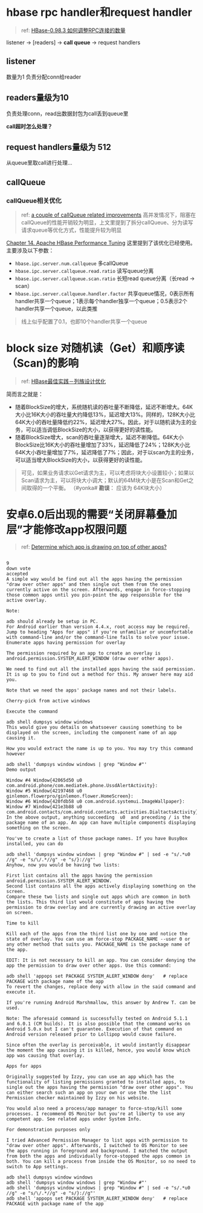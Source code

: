 
# hbase rpc handler和request handler
> ref: [HBase-0.98.3 如何调整RPC连接的数量](http://www.cnblogs.com/wangqianbo/p/3811129.html)

listener -> [readers] -> **call queue** -> request handlers

## listener
数量为1
负责分配conn给reader

## readers量级为10
负责处理conn，read出数据封包为call丢到queue里

**call超时怎么处理？**

## request handlers量级为 512
从queue里取call进行处理...

## callQueue

### callQueue相关优化
> ref: [a couple of callQueue related improvements](https://issues.apache.org/jira/browse/HBASE-11355)
高并发情况下，阻塞在callQueue的性能开销较为明显，上文里提到了拆分callQueue、分为读写请求queue等优化方式，性能提升较为明显

[Chapter 14. Apache HBase Performance Tuning](http://archive.cloudera.com/cdh5/cdh/5/hbase-0.98.6-cdh5.3.5/book/perf.configurations.html)
这里提到了该优化已经使用。
主要涉及以下参数：
* `hbase.ipc.server.num.callqueue` 多callQueue
* `hbase.ipc.server.callqueue.read.ratio` 读写queue分离
* `hbase.ipc.server.callqueue.scan.ratio` 长短read queue分离（长read -> scan）
* `hbase.ipc.server.callqueue.handler.factor` 共享queue情况，0表示所有handler共享一个queue；1表示每个handler独享一个queue；0.5表示2个handler共享一个queue，以此类推
> 线上似乎配置了0.1，也即10个handler共享一个queue

# block size 对随机读（Get）和顺序读（Scan)的影响
> ref: [HBase最佳实践－列族设计优化](http://hbasefly.com/2016/07/02/hbase-pracise-cfsetting/)

简而言之就是：
* 随着BlockSize的增大，系统随机读的吞吐量不断降低，延迟不断增大。64K大小比16K大小的吞吐量大约降低13%，延迟增大13%。同样的，128K大小比64K大小的吞吐量降低约22%，延迟增大27%。因此，对于以随机读为主的业务，可以适当调低BlockSize的大小，以获得更好的读性能。
* 随着BlockSize增大，scan的吞吐量逐渐增大，延迟不断降低。64K大小BlockSize比16K大小的吞吐量增加了33%，延迟降低了24%；128K大小比64K大小吞吐量增加了7%，延迟降低了7%；因此，对于以scan为主的业务，可以适当增大BlockSize的大小，以获得更好的读性能。

> 可见，如果业务请求以Get请求为主，可以考虑将块大小设置较小；如果以Scan请求为主，可以将块大小调大；默认的64M块大小是在Scan和Get之间取得的一个平衡。 （#yonka# **勘误**： 应该为 64K块大小）

# 安卓6.0后出现的需要“关闭屏幕叠加层”才能修改app权限问题
> ref: [Determine which app is drawing on top of other apps?](http://android.stackexchange.com/questions/127769/determine-which-app-is-drawing-on-top-of-other-apps/127862#127862)

```

9
down vote
accepted
A simple way would be find out all the apps having the permission "draw over other apps" and then single out them from the ones currently active on the screen. Afterwards, engage in force-stopping those common apps until you pin-point the app responsible for the active overlay.

Note:

adb should already be setup in PC.
For Android earlier than version 4.4.x, root access may be required.
Jump to heading "Apps for apps" if you're unfamiliar or uncomfortable with command-line and/or the command-line fails to solve your issue.
Enumerate apps having permission for overlay

The permission required by an app to create an overlay is android.permission.SYSTEM_ALERT_WINDOW (draw over other apps).

We need to find out all the installed apps having the said permission. It is up to you to find out a method for this. My answer here may aid you.

Note that we need the apps' package names and not their labels.

Cherry-pick from active windows

Execute the command

adb shell dumpsys window windows 
This would give you details on whatsoever causing something to be displayed on the screen, including the component name of an app causing it.

How you would extract the name is up to you. You may try this command however

adb shell 'dumpsys window windows | grep "Window #"'
Demo output

Window #4 Window{42065d50 u0 com.android.phone/com.mediatek.phone.UssdAlertActivity}:
Window #5 Window{42197468 u0 ginlemon.flowerpro/ginlemon.flower.HomeScreen}:
Window #6 Window{420fdb58 u0 com.android.systemui.ImageWallpaper}:
Window #7 Window{421e3b88 u0 com.android.contacts/com.android.contacts.activities.DialtactsActivity}:
In the above output, anything succeeding  u0  and preceding / is the package name of an app. An app can have multiple components displaying something on the screen.

You've to create a list of those package names. If you have BusyBox installed, you can do

adb shell 'dumpsys window windows | grep "Window #" | sed -e "s/.*u0 //g" -e "s/\/.*//g" -e "s/}://g"'
Anyhow, now you would be having two lists:

First list contains all the apps having the permission android.permission.SYSTEM_ALERT_WINDOW.
Second list contains all the apps actively displaying something on the screen.
Compare these two lists and single out apps which are common in both the lists. This third list would constitute of apps having the permission to draw overlay and are currently drawing an active overlay on screen.

Time to kill

Kill each of the apps from the third list one by one and notice the state of overlay. You can use am force-stop PACKAGE_NAME --user 0 or any other method that suits you. PACKAGE_NAME is the package name of the app.

EDIT: It is not necessary to kill an app. You can consider denying the app the permission to draw over other apps. Use this command:

adb shell 'appops set PACKAGE SYSTEM_ALERT_WINDOW deny'   # replace PACKAGE with package name of the app
To revert the changes, replace deny with allow in the said command and execute it.

If you're running Android Marshmallow, this answer by Andrew T. can be used.

Note: The aforesaid command is successfully tested on Android 5.1.1 and 6.0.1 (CM builds). It is also possible that the command works on Android 5.0.x but I can't guarantee. Execution of that command on Android version released prior to Lollipop would cause failure.

Since often the overlay is perceivable, it would instantly disappear the moment the app causing it is killed, hence, you would know which app was causing that overlay.

Apps for apps

Originally suggested by Izzy, you can use an app which has the functionality of listing permissions granted to installed apps, to single out the apps having the permission "draw over other apps". You can either search such an app on your own or use the the list Permission checker maintained by Izzy on his website.

You would also need a process/app manager to force-stop/kill some processes. I recommend OS Monitor but you're at liberty to use any competent app. See related apps under System Info.

For demonstration purposes only

I tried Advanced Permission Manager to list apps with permission to "draw over other apps". Afterwards, I switched to OS Monitor to see the apps running in foreground and background. I matched the output from both the apps and individually force-stopped the apps common in both. You can kill a process from inside the OS Monitor, so no need to switch to App settings.
```

```shell
adb shell dumpsys window windows 
adb shell 'dumpsys window windows | grep "Window #"'
adb shell 'dumpsys window windows | grep "Window #" | sed -e "s/.*u0 //g" -e "s/\/.*//g" -e "s/}://g"'
adb shell 'appops set PACKAGE SYSTEM_ALERT_WINDOW deny'   # replace PACKAGE with package name of the app
```

